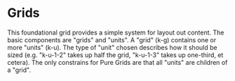Grids
=====

This foundational grid provides a simple system for layout out content. The
basic components are "grids" and "units". A "grid" (k-g) contains one or
more "units" (k-u). The type of "unit" chosen describes how it should be
sized (e.g. "k-u-1-2" takes up half the grid, "k-u-1-3" takes up
one-third, et cetera). The only constrains for Pure Grids are that all "units"
are children of a "grid".
